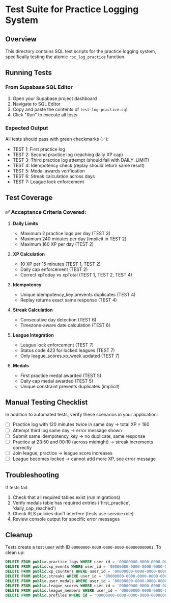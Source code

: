 # Test Suite for Practice Logging System

## Overview
This directory contains SQL test scripts for the practice logging system, specifically testing the atomic `rpc_log_practice` function.

## Running Tests

### From Supabase SQL Editor
1. Open your Supabase project dashboard
2. Navigate to SQL Editor
3. Copy and paste the contents of `test-log-practice.sql`
4. Click "Run" to execute all tests

### Expected Output
All tests should pass with green checkmarks (✅):
- TEST 1: First practice log
- TEST 2: Second practice log (reaching daily XP cap)
- TEST 3: Third practice log attempt (should fail with DAILY_LIMIT)
- TEST 4: Idempotency check (replay should return same result)
- TEST 5: Medal awards verification
- TEST 6: Streak calculation across days
- TEST 7: League lock enforcement

## Test Coverage

### ✅ Acceptance Criteria Covered:

1. **Daily Limits**
   - Maximum 2 practice logs per day (TEST 3)
   - Maximum 240 minutes per day (implicit in TEST 2)
   - Maximum 160 XP per day (TEST 2)

2. **XP Calculation**
   - 10 XP per 15 minutes (TEST 1, TEST 2)
   - Daily cap enforcement (TEST 2)
   - Correct xpToday vs xpTotal (TEST 1, TEST 2, TEST 4)

3. **Idempotency**
   - Unique idempotency_key prevents duplicates (TEST 4)
   - Replay returns exact same response (TEST 4)

4. **Streak Calculation**
   - Consecutive day detection (TEST 6)
   - Timezone-aware date calculation (TEST 6)

5. **League Integration**
   - League lock enforcement (TEST 7)
   - Status code 423 for locked leagues (TEST 7)
   - Only league_scores.xp_week updated (TEST 7)

6. **Medals**
   - First practice medal awarded (TEST 5)
   - Daily cap medal awarded (TEST 5)
   - Unique constraint prevents duplicates (implicit)

## Manual Testing Checklist

In addition to automated tests, verify these scenarios in your application:

- [ ] Practice log with 120 minutes twice in same day → total XP = 160
- [ ] Attempt third log same day → error message shown
- [ ] Submit same idempotency_key → no duplicate, same response
- [ ] Practice at 23:50 and 00:10 (across midnight) → streak increments correctly
- [ ] Join league, practice → league score increases
- [ ] League becomes locked → cannot add more XP, see error message

## Troubleshooting

If tests fail:
1. Check that all required tables exist (run migrations)
2. Verify medals table has required entries ('first_practice', 'daily_cap_reached')
3. Check RLS policies don't interfere (tests use service role)
4. Review console output for specific error messages

## Cleanup

Tests create a test user with ID `00000000-0000-0000-0000-000000000001`. To clean up:

```sql
DELETE FROM public.practice_logs WHERE user_id = '00000000-0000-0000-0000-000000000001';
DELETE FROM public.xp_events WHERE user_id = '00000000-0000-0000-0000-000000000001';
DELETE FROM public.xp_counters WHERE user_id = '00000000-0000-0000-0000-000000000001';
DELETE FROM public.streaks WHERE user_id = '00000000-0000-0000-0000-000000000001';
DELETE FROM public.user_medals WHERE user_id = '00000000-0000-0000-0000-000000000001';
DELETE FROM public.league_scores WHERE user_id = '00000000-0000-0000-0000-000000000001';
DELETE FROM public.league_members WHERE user_id = '00000000-0000-0000-0000-000000000001';
DELETE FROM public.profiles WHERE id = '00000000-0000-0000-0000-000000000001';
```
